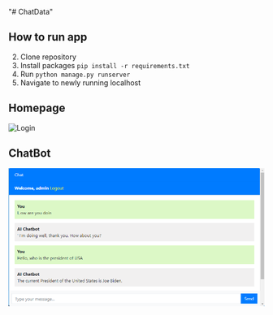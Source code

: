 "# ChatData"

## How to run app

2. Clone repository
3. Install packages `pip install -r requirements.txt`
4. Run `python manage.py runserver`
5. Navigate to newly running localhost

## Homepage

![Login](/ChatData/screenshots/ChatGuPTa-1.png?raw=true "Login")

## ChatBot

![Homepage](/ChatData/ChatData/screenshots/ChatGuPTa-2.png?raw=true "Homepage")
